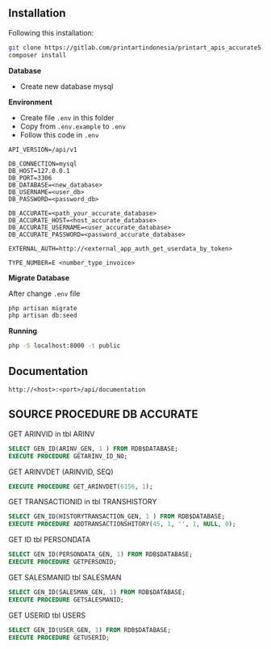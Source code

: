 ## Installation

Following this installation:

```sh
git clone https://gitlab.com/printartindonesia/printart_apis_accurate5.git
composer install
```

**Database**
- Create new database mysql

**Environment**
- Create file `.env` in this folder
- Copy from `.env.example` to `.env`
- Follow this code in `.env`

```
API_VERSION=/api/v1

DB_CONNECTION=mysql
DB_HOST=127.0.0.1
DB_PORT=3306
DB_DATABASE=<new_database>
DB_USERNAME=<user_db>
DB_PASSWORD=<password_db>

DB_ACCURATE=<path_your_accurate_database>
DB_ACCURATE_HOST=<host_accurate_database>
DB_ACCURATE_USERNAME=<user_accurate_database>
DB_ACCURATE_PASSWORD=<password_accurate_database>

EXTERNAL_AUTH=http://<external_app_auth_get_userdata_by_token>

TYPE_NUMBER=E <number_type_invoice>
```

**Migrate Database**

After change `.env` file

```sh
php artisan migrate
php artisan db:seed
```


**Running**

```sh
php -S localhost:8000 -t public
```

## Documentation

```
http://<host>:<port>/api/documentation
```

## SOURCE PROCEDURE DB ACCURATE

GET ARINVID in tbl ARINV

~~~~sql
SELECT GEN_ID(ARINV_GEN, 1 ) FROM RDB$DATABASE;
EXECUTE PROCEDURE GETARINV_ID_NO;
~~~~

GET ARINVDET (ARINVID, SEQ)

~~~~sql
EXECUTE PROCEDURE GET_ARINVDET(6156, 1);
~~~~

GET TRANSACTIONID in tbl TRANSHISTORY

~~~~sql
SELECT GEN_ID(HISTORYTRANSACTION_GEN, 1 ) FROM RDB$DATABASE;
EXECUTE PROCEDURE ADDTRANSACTIONSHITORY(45, 1, '', 1, NULL, 0);
~~~~

GET ID tbl PERSONDATA

~~~~sql
SELECT GEN_ID(PERSONDATA_GEN, 1) FROM RDB$DATABASE; 
EXECUTE PROCEDURE GETPERSONID;
~~~~

GET SALESMANID tbl SALESMAN

~~~~sql
SELECT GEN_ID(SALESMAN_GEN, 1) FROM RDB$DATABASE;
EXECUTE PROCEDURE GETSALESMANID;
~~~~

GET USERID tbl USERS

~~~~sql
SELECT GEN_ID(USER_GEN, 1) FROM RDB$DATABASE;
EXECUTE PROCEDURE GETUSERID;
~~~~
